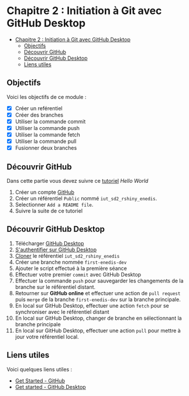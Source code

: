 # Chapitre 2 : Initiation à Git avec GitHub Desktop

- [Chapitre 2 : Initiation à Git avec GitHub Desktop](#chapitre-2--initiation-à-git-avec-github-desktop)
  - [Objectifs](#objectifs)
  - [Découvrir GitHub](#découvrir-github)
  - [Découvrir GitHub Desktop](#découvrir-github-desktop)
  - [Liens utiles](#liens-utiles)


## Objectifs

Voici les objectifs de ce module :
- [x] Créer un reférentiel
- [x] Créer des branches
- [x] Utiliser la commande commit
- [x] Utiliser la commande push
- [x] Utiliser la commande fetch
- [x] Utiliser la commande pull
- [x] Fusionner deux branches

## Découvrir GitHub

Dans cette partie vous devez suivre ce [tutoriel](https://docs.github.com/fr/get-started/start-your-journey/hello-world) *Hello World*

1. Créer un compte [GitHub](https://github.com/) 
2. Créer un référentiel `Public` nommé `iut_sd2_rshiny_enedis`.
3. Selectionner  `Add a README file`.
4. Suivre la suite de ce tutoriel

## Découvrir GitHub Desktop

1. Télécharger [GitHub Desktop](https://desktop.github.com/download/)
2. [S'authentifier sur GitHub Desktop](https://docs.github.com/fr/desktop/overview/getting-started-with-github-desktop#part-1-installing-and-authenticating)
3. [Cloner](https://docs.github.com/fr/desktop/overview/getting-started-with-github-desktop#partie3-contribution-%C3%A0-des-projets-avec-github-desktop) le référentiel `iut_sd2_rshiny_enedis`
4. Créer une branche nommée  `first-enedis-dev`
5. Ajouter le script effectué à la première séance
6. Effectuer votre premier `commit` avec GitHub Desktop
7. Effectuer la commande `push` pour sauvegarder les changements de la branche sur le référentiel distant.
8. Retourner sur **GitHub online** et effectuer une action de `pull request` puis `merge` de la branche `first-enedis-dev` sur la branche principale.
9. En local sur GitHub Desktop, effectuer une action `fetch` pour se synchroniser avec le référentiel distant
10. En local sur GitHub Desktop, changer de branche en sélectionnant la branche principale
11. En local sur GitHub Desktop, effectuer une action `pull` pour mettre à jour votre référentiel local.

## Liens utiles

Voici quelques liens utiles :

- [Get Started - GitHub](https://docs.github.com/fr/get-started/start-your-journey/hello-world)
- [Get started - GitHub Desktop](https://docs.github.com/fr/desktop/overview/getting-started-with-github-desktop)